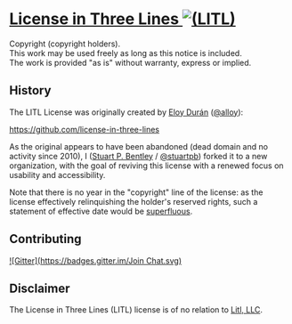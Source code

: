 # [License in Three Lines ![(LITL)](https://litl-license.org/logo.svg)][LITL]

[LITL]: https://litl-license.org

Copyright (copyright holders).<br>
This work may be used freely as long as this notice is included.<br>
The work is provided "as is" without warranty, express or implied.

## History

The LITL License was originally created by [Eloy Durán][] ([@alloy][]):

[Eloy Durán]: http://soup.superalloy.nl/
[@alloy]: https://github.com/alloy

https://github.com/license-in-three-lines

As the original appears to have been abandoned (dead domain and no activity
since 2010), I ([Stuart P. Bentley][] / [@stuartpb][]) forked it to a new
organization, with the goal of reviving this license with a renewed focus on
usability and accessibility.

[Stuart P. Bentley]: http://stuartpb.com
[@stuartpb]: https://github.com/stuartpb

Note that there is no year in the "copyright" line of the license: as the
license effectively relinquishing the holder's reserved rights, such a
statement of effective date would be [superfluous][].

[superfluous]: http://stackoverflow.com/questions/2390230/do-copyright-dates-need-to-be-updated

## Contributing

[![Gitter](https://badges.gitter.im/Join Chat.svg)](https://gitter.im/litl-license/litl-license)

## Disclaimer

The License in Three Lines (LITL) license is of no relation to [Litl, LLC][].

[Litl, LLC]: http://litl.com
